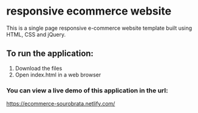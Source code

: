 # responsive ecommerce website

This is a single page responsive e-commerce website template built using HTML, CSS and jQuery.

## To run the application:
 1. Download the files
 2. Open index.html in a web browser

### You can view a live demo of this application in the url:
https://ecommerce-sourobrata.netlify.com/  


